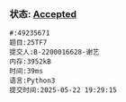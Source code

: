 ### 状态: [Accepted](http://dsbpython.openjudge.cn/dspythonbook/solution/49235671)
```
#:49235671
题目:25TF7
提交人:B-2200016628-谢艺
内存:3952kB
时间:39ms
语言:Python3
提交时间:2025-05-22 19:29:15
```


